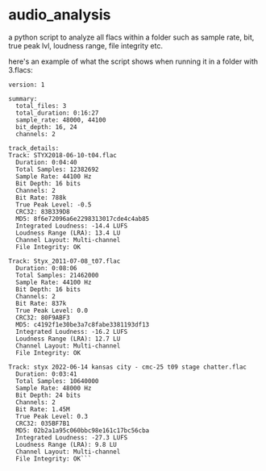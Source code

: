 # audio_analysis
a python script to analyze all flacs within a folder such as sample rate, bit, true peak lvl, loudness range, file integrity etc.

here's an example of what the script shows when running it in a folder with 3.flacs:


``` type: audioinfo
version: 1

summary:
  total_files: 3
  total_duration: 0:16:27
  sample_rate: 48000, 44100
  bit_depth: 16, 24
  channels: 2

track_details:
Track: STYX2018-06-10-t04.flac
  Duration: 0:04:40
  Total Samples: 12382692
  Sample Rate: 44100 Hz
  Bit Depth: 16 bits
  Channels: 2
  Bit Rate: 788k
  True Peak Level: -0.5
  CRC32: 83B339D8
  MD5: 8f6e72096a6e2298313017cde4c4ab85
  Integrated Loudness: -14.4 LUFS
  Loudness Range (LRA): 13.4 LU
  Channel Layout: Multi-channel
  File Integrity: OK

Track: Styx_2011-07-08_t07.flac
  Duration: 0:08:06
  Total Samples: 21462000
  Sample Rate: 44100 Hz
  Bit Depth: 16 bits
  Channels: 2
  Bit Rate: 837k
  True Peak Level: 0.0
  CRC32: 80F9ABF3
  MD5: c4192f1e30be3a7c8fabe3381193df13
  Integrated Loudness: -16.2 LUFS
  Loudness Range (LRA): 12.7 LU
  Channel Layout: Multi-channel
  File Integrity: OK

Track: styx 2022-06-14 kansas city - cmc-25 t09 stage chatter.flac
  Duration: 0:03:41
  Total Samples: 10640000
  Sample Rate: 48000 Hz
  Bit Depth: 24 bits
  Channels: 2
  Bit Rate: 1.45M
  True Peak Level: 0.3
  CRC32: 035BF7B1
  MD5: 02b2a1a95c060bbc98e161c17bc56cba
  Integrated Loudness: -27.3 LUFS
  Loudness Range (LRA): 9.8 LU
  Channel Layout: Multi-channel
  File Integrity: OK``` 

